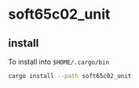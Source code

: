 # soft65c02_unit

## install

To install into `$HOME/.cargo/bin`

```bash
cargo install --path soft65c02_unit
```
